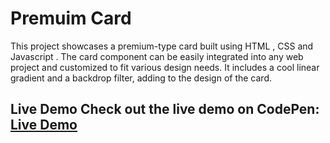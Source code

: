 # Premuim Card
This project showcases a premium-type card built using HTML , CSS  and Javascript . The card component can be easily integrated into any web project and customized to fit various design needs. It includes a cool linear gradient and a backdrop filter, adding to the design of the card.
## Live Demo Check out the live demo on CodePen: [Live Demo](https://codepen.io/KhensCode/pen/MYgWOVZ)

